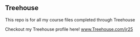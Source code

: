 ## Treehouse 

This repo is for all my course files completed through Treehouse

Checkout my Treehouse profile here! www.Treehouse.com/jr25 

